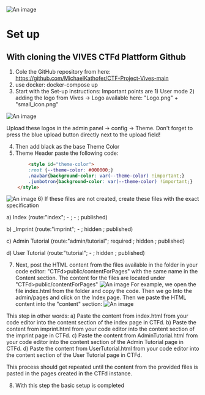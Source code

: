 ![An image](/Setup_banner.png)
# Set up

## With cloning the VIVES CTFd Plattform Github
1) Cole the GitHub repository from here: https://github.com/MichaelKathofer/CTF-Project-Vives-main
2) use docker: docker-compose up
3) Start with the Set-up instructions: Important points are 1) User mode 2) adding the logo from Vives
   -> Logo available here: "Logo.png" + "small_icon.png"

![An image](/setup1.png)

Upload these logos in the admin panel -> config -> Theme. Don't forget to press the blue upload button directly next to
the upload field!

4) Then add black as the base Theme Color
5) Theme Header paste the following code:
``` html
        <style id="theme-color">
        :root {--theme-color: #000000;}
        .navbar{background-color: var(--theme-color) !important;}
        .jumbotron{background-color: var(--theme-color) !important;}
    </style>
```
![An image](/setup2.png)
6) If these files are not created, create these files with the exact specification

   a)  Index (route:"index"; - ; - ; published)

   b)  _Imprint (route:"imprint"; - ; hidden ; published)

   c)  Admin Tutorial (route:"admin/tutorial"; required ; hidden ; published)

   d)  User Tutorial (route:"tutorial"; - ; hidden ; published)

7) Next, post the HTML content from the files available in the folder in your code editor: "CTFd>public/contentForPages" with the same name in the Content section.
   The content for the files are located under "CTFd>public/contentForPages"
   ![An image](/setup4.png)
   For example, we open the file index.html from the folder and copy the code. Then we go Into the admin/pages and
   click on the Index page. Then we paste the HTML content into the "content" section:
   ![An image](/setup3.png)
   
This step in other words: 
a) Paste the content from index.html from your code editor into the content section of the index
page in CTFd.
b) Paste the content from imprint.html from your code editor into the content section of the imprint
page in CTFd.
c) Paste the content from AdminTutorial.html from your code editor into the content section of the Admin Tutorial
page in CTFd.
d) Paste the content from UserTutorial.html from your code editor into the content section of the User Tutorial
page in CTFd.

This process should get repeated until the content from the provided files is pasted in the pages created in the CTFd instance.

8) With this step the basic setup is completed